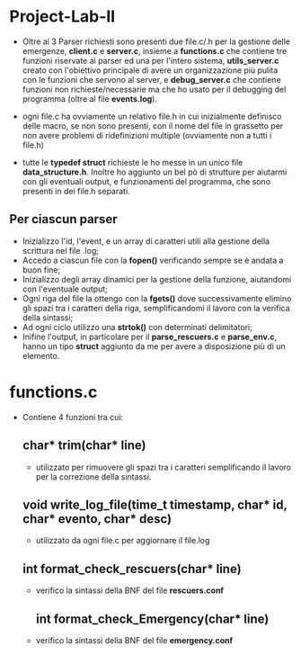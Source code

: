 # Project-Lab-II

- Oltre ai 3 Parser richiesti sono presenti due file.c/.h per la gestione delle emergenze, **client.c** e **server.c**, insieme a **functions.c** che contiene tre funzioni riservate ai parser ed una per l'intero sistema,  **utils_server.c** creato con l'obiettivo principale di avere un organizzazione più pulita con le funzioni che servono al server, e **debug_server.c** che contiene funzioni non richieste/necessarie ma che ho usato per il debugging del programma (oltre al file **events.log**).
  
- ogni file.c ha ovviamente un relativo file.h in cui inizialmente definisco delle macro, se non sono presenti, con il nome del file in grassetto per non avere problemi di ridefinizioni multiple (ovviamente non a tutti i file.h)

- tutte le **typedef struct** richieste le ho messe in un unico file **data_structure.h**. Inoltre ho aggiunto un bel pò di strutture per aiutarmi con gli eventuali output, e funzionamenti del programma, che sono presenti in dei file.h separati.

## Per ciascun parser

- Inizializzo l'id, l'event, e un array di caratteri utili alla gestione della scrittura nel file .log;
- Accedo a ciascun file con la **fopen()** verificando sempre se è andata a buon fine;
- Inizializzo degli array dinamici per la gestione della funzione, aiutandomi con l'eventuale output;
- Ogni riga del file la ottengo con la **fgets()** dove successivamente elimino gli spazi tra i caratteri della riga, semplificandomi il lavoro con la verifica della sintassi;
- Ad ogni ciclo utilizzo una **strtok()** con determinati delimitatori;
- Inifine l'output, in particolare per il **parse_rescuers.c** e **parse_env.c**, hanno un tipo **struct** aggiunto da me per avere a disposizione più di un elemento.

# functions.c
 - Contiene 4 funzioni tra cui:
   ## char* trim(char* line)
   - utilizzato per rimuovere gli spazi tra i caratteri semplificando il lavoro per la correzione della sintassi.
   ## void write_log_file(time_t timestamp, char* id, char* evento, char* desc)
   - utilizzato da ogni file.c per aggiornare il file.log
   ## int format_check_rescuers(char* line)
   - verifico la sintassi della BNF del file **rescuers.conf**
      ## int format_check_Emergency(char* line)
   - verifico la sintassi della BNF del file **emergency.conf**
